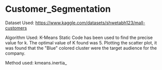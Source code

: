 # Customer_Segmentation
Dataset Used: https://www.kaggle.com/datasets/shwetabh123/mall-customers

Algorithm Used: K-Means
Static Code has been used to find the precise value for k. The optimal value of K found was 5.
Plotting the scatter plot, it was found that the "Blue" colored cluster were the target audience for the company.

Method used: kmeans.inertia_
